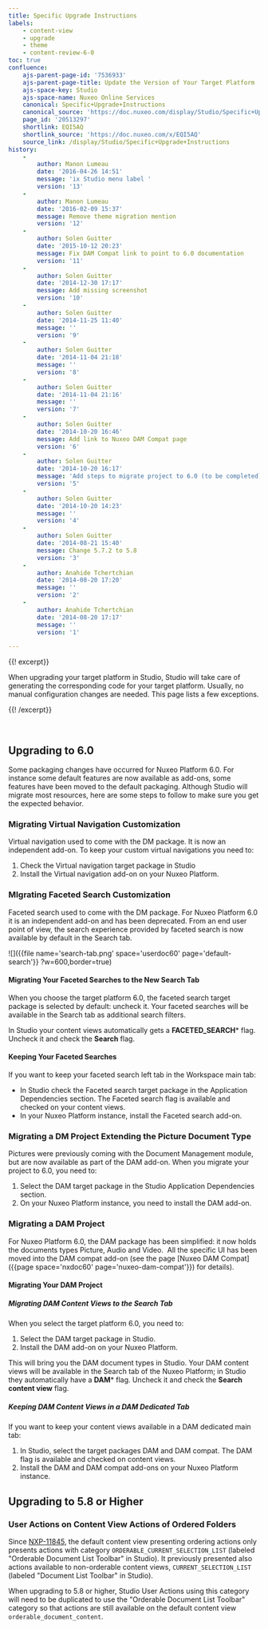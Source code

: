 ```yaml
---
title: Specific Upgrade Instructions
labels:
    - content-view
    - upgrade
    - theme
    - content-review-6-0
toc: true
confluence:
    ajs-parent-page-id: '7536933'
    ajs-parent-page-title: Update the Version of Your Target Platform
    ajs-space-key: Studio
    ajs-space-name: Nuxeo Online Services
    canonical: Specific+Upgrade+Instructions
    canonical_source: 'https://doc.nuxeo.com/display/Studio/Specific+Upgrade+Instructions'
    page_id: '20513297'
    shortlink: EQI5AQ
    shortlink_source: 'https://doc.nuxeo.com/x/EQI5AQ'
    source_link: /display/Studio/Specific+Upgrade+Instructions
history:
    - 
        author: Manon Lumeau
        date: '2016-04-26 14:51'
        message: 'ix Studio menu label '
        version: '13'
    - 
        author: Manon Lumeau
        date: '2016-02-09 15:37'
        message: Remove theme migration mention
        version: '12'
    - 
        author: Solen Guitter
        date: '2015-10-12 20:23'
        message: Fix DAM Compat link to point to 6.0 documentation
        version: '11'
    - 
        author: Solen Guitter
        date: '2014-12-30 17:17'
        message: Add missing screenshot
        version: '10'
    - 
        author: Solen Guitter
        date: '2014-11-25 11:40'
        message: ''
        version: '9'
    - 
        author: Solen Guitter
        date: '2014-11-04 21:18'
        message: ''
        version: '8'
    - 
        author: Solen Guitter
        date: '2014-11-04 21:16'
        message: ''
        version: '7'
    - 
        author: Solen Guitter
        date: '2014-10-20 16:46'
        message: Add link to Nuxeo DAM Compat page
        version: '6'
    - 
        author: Solen Guitter
        date: '2014-10-20 16:17'
        message: 'Add steps to migrate project to 6.0 (to be completed) '
        version: '5'
    - 
        author: Solen Guitter
        date: '2014-10-20 14:23'
        message: ''
        version: '4'
    - 
        author: Solen Guitter
        date: '2014-08-21 15:40'
        message: Change 5.7.2 to 5.8
        version: '3'
    - 
        author: Anahide Tchertchian
        date: '2014-08-20 17:20'
        message: ''
        version: '2'
    - 
        author: Anahide Tchertchian
        date: '2014-08-20 17:17'
        message: ''
        version: '1'

---
```

{{! excerpt}}

When upgrading your target platform in Studio, Studio will take care of generating the corresponding code for your target platform. Usually, no manual configuration changes are needed. This page lists a few exceptions.

{{! /excerpt}}

&nbsp;

## Upgrading to 6.0

Some packaging changes have occurred for Nuxeo Platform 6.0\. For instance some default features are now available as add-ons, some features have been moved to the default packaging. Although Studio will migrate most resources, here are some steps to follow to make sure you get the expected behavior.

### Migrating Virtual Navigation Customization

Virtual navigation used to come with the DM package. It is now an independent add-on. To keep your custom virtual navigations you need to:

1.  Check the Virtual navigation target package in Studio
2.  Install the Virtual navigation add-on on your Nuxeo Platform.

### MIgrating Faceted Search Customization

Faceted search used to come with the DM package. For Nuxeo Platform 6.0 it is an independent add-on and has been deprecated. From an end user point of view, the search experience provided by faceted search is now available by default in the Search tab.

![]({{file name='search-tab.png' space='userdoc60' page='default-search'}} ?w=600,border=true)

#### Migrating Your Faceted Searches to the New Search Tab

When you choose the target platform 6.0, the faceted search target package is selected by default: uncheck it. Your faceted searches will be available in the Search tab as additional search filters.

In Studio your content views automatically gets a **FACETED_SEARCH*** flag. Uncheck it and check the **Search** flag.

#### Keeping Your Faceted Searches

If you want to keep your faceted search left tab in the Workspace main tab:

*   In Studio check the Faceted search target package in the Application Dependencies section.
    The Faceted search flag is available and checked on your content views.
*   In your Nuxeo Platform instance, install the Faceted search add-on.

### Migrating a DM Project Extending the Picture Document Type

Pictures were previously coming with the Document Management module, but are now available as part of the DAM add-on. When you migrate your project to 6.0, you need to:

1.  Select the DAM target package in the Studio Application Dependencies section.
2.  On your Nuxeo Platform instance, you need to install the DAM add-on.

### Migrating a DAM Project

For Nuxeo Platform 6.0, the DAM package has been simplified: it now holds the documents types Picture, Audio and Video.&nbsp; All the specific UI has been moved into the DAM compat add-on (see the page&nbsp;[Nuxeo DAM Compat]({{page space='nxdoc60' page='nuxeo-dam-compat'}}) for details).

#### Migrating Your DAM Project

##### Migrating DAM Content Views to the Search Tab

When you select the target platform 6.0, you need to:

1.  Select the DAM target package in Studio.
2.  Install the DAM add-on on your Nuxeo Platform.

This will bring you the DAM document types in Studio. Your DAM content views will be available in the Search tab of the Nuxeo Platform; in Studio they automatically have a **DAM*** flag. Uncheck it and check the **Search content view** flag.

##### Keeping DAM Content Views in a DAM Dedicated Tab

If you want to keep your content views available in a DAM dedicated main tab:

1.  In Studio, select the target packages DAM and DAM compat.
    The DAM flag is available and checked on content views.
2.  Install the DAM and DAM compat add-ons on your Nuxeo Platform instance.

## Upgrading to 5.8 or Higher

### User Actions on Content View Actions of Ordered Folders

Since [NXP-11845](https://jira.nuxeo.com/browse/NXP-11845), the default content view presenting ordering actions only presents actions with category&nbsp;`ORDERABLE_CURRENT_SELECTION_LIST` (labeled "Orderable Document List Toolbar" in Studio). It previously presented also actions available to non-orderable content views,&nbsp;`CURRENT_SELECTION_LIST` (labeled "Document List Toolbar" in Studio).

When upgrading to 5.8 or higher, Studio User Actions using this category will need to be duplicated to use the "Orderable Document List Toolbar" category so that actions are still available on the default content view `orderable_document_content`.

&nbsp;
